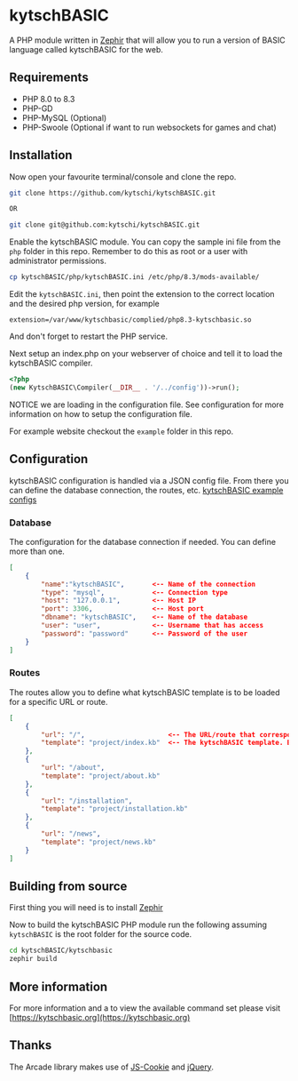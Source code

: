 # kytschBASIC

A PHP module written in [Zephir](https://zephir-lang.com/en) that will allow you to run a version of BASIC language called kytschBASIC for the web.

## Requirements

* PHP 8.0 to 8.3
* PHP-GD
* PHP-MySQL (Optional)
* PHP-Swoole (Optional if want to run websockets for games and chat)

## Installation

Now open your favourite terminal/console and clone the repo.
```bash
git clone https://github.com/kytschi/kytschBASIC.git

OR

git clone git@github.com:kytschi/kytschBASIC.git
```

Enable the kytschBASIC module. You can copy the sample ini file from the `php` folder in this repo. Remember to do this as root or
a user with administrator permissions.
```bash
cp kytschBASIC/php/kytschBASIC.ini /etc/php/8.3/mods-available/
```

Edit the `kytschBASIC.ini`, then point the extension to the correct location and the desired php version, for example
```
extension=/var/www/kytschbasic/complied/php8.3-kytschbasic.so
```

And don't forget to restart the PHP service.

Next setup an index.php on your webserver of choice and tell it to load the kytschBASIC compiler.
```php
<?php
(new KytschBASIC\Compiler(__DIR__ . '/../config'))->run();
```

NOTICE we are loading in the configuration file. See configuration for more information on how to setup the configuration file.

For example website checkout the `example` folder in this repo.

## Configuration

kytschBASIC configuration is handled via a JSON config file. From there you can define the database connection, the routes, etc.
[kytschBASIC example configs](https://github.com/kytschi/kytschBASIC/tree/master/config)

### Database

The configuration for the database connection if needed. You can define more than one.
```json
[
	{
		"name":"kytschBASIC", 		<-- Name of the connection
		"type": "mysql", 			<-- Connection type
		"host": "127.0.0.1",		<-- Host IP
		"port": 3306,				<-- Host port
		"dbname": "kytschBASIC",	<-- Name of the database
		"user": "user",				<-- Username that has access
		"password": "password"		<-- Password of the user
	}
]
```

### Routes
The routes allow you to define what kytschBASIC template is to be loaded for a specific URL or route.
```json
[
	{
		"url": "/",						<-- The URL/route that corresponds to the template.
		"template": "project/index.kb"	<-- The kytschBASIC template. Be sure to include its folder if its in one.
	},
	{
		"url": "/about",
		"template": "project/about.kb"
	},
	{
		"url": "/installation",
		"template": "project/installation.kb"
	},
	{
		"url": "/news",
		"template": "project/news.kb"
	}
]
```

## Building from source

First thing you will need is to install [Zephir](https://docs.zephir-lang.com/0.12/en/installation)

Now to build the kytschBASIC PHP module run the following assuming `kytschBASIC` is the root folder for the source code.
```bash
cd kytschBASIC/kytschbasic
zephir build
```

## More information
For more information and a to view the available command set please visit [https://kytschbasic.org](https://kytschbasic.org)

## Thanks

The Arcade library makes use of [JS-Cookie](https://github.com/js-cookie/js-cookie) and [jQuery](https://jquery.com/).